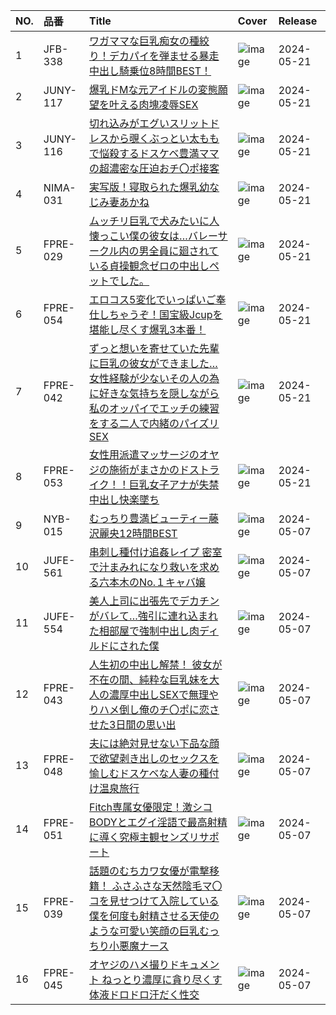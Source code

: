 |NO.|品番|Title|Cover|Release|
|:---|:---|:---|:---|:---|
1|JFB-338|[ワガママな巨乳痴女の種絞り！デカパイを弾ませる暴走中出し騎乗位8時間BEST！](https://www.avmoive.top/index.php/archives/38411/)|![image](https://cdn.up-timely.com/image/12/content/73673/HDwWYKMjmNofd0upvTd6czR1EO9RZYX61VPBPQUe.jpg)|2024-05-21
2|JUNY-117|[爆乳ドMな元アイドルの変態願望を叶える肉塊凌辱SEX](https://www.avmoive.top/index.php/archives/38410/)|![image](https://cdn.up-timely.com/image/12/content/73675/g1Ti2JxZGJBW9CuqAon0SjwKKv6YHmC03oY0vWOT.jpg)|2024-05-21
3|JUNY-116|[切れ込みがエグいスリットドレスから覗くぶっとい太ももで悩殺するドスケベ豊満ママの超濃密な圧迫おチ〇ポ接客](https://www.avmoive.top/index.php/archives/38409/)|![image](https://cdn.up-timely.com/image/12/content/73674/MF2CG6LVuLwNQbvm9FQYdzWUTnS6TYL9OBfxzwTn.jpg)|2024-05-21
4|NIMA-031|[実写版！寝取られた爆乳幼なじみ妻あかね](https://www.avmoive.top/index.php/archives/38408/)|![image](https://cdn.up-timely.com/image/12/content/73679/hnuzm1EPWgnRpR1Ws3DNuoGpCnXkv9bYj0xe26jl.jpg)|2024-05-21
5|FPRE-029|[ムッチリ巨乳で犬みたいに人懐っこい僕の彼女は…バレーサークル内の男全員に廻されている貞操観念ゼロの中出しペットでした。](https://www.avmoive.top/index.php/archives/38407/)|![image](https://cdn.up-timely.com/image/12/content/73672/p23FPfKtm97mF4Q2LRktLoNWHrsvGcMC2sXXHS6z.jpg)|2024-05-21
6|FPRE-054|[エロコス5変化でいっぱいご奉仕しちゃうぞ！国宝級Jcupを堪能し尽くす爆乳3本番！](https://www.avmoive.top/index.php/archives/38406/)|![image](https://cdn.up-timely.com/image/12/content/73677/e7f9B3UDVRdbbMAnaSNp0MANK2OnRJhr9HuqrEMw.jpg)|2024-05-21
7|FPRE-042|[ずっと想いを寄せていた先輩に巨乳の彼女ができました… 女性経験が少ないその人の為に好きな気持ちを隠しながら私のオッパイでエッチの練習をする二人で内緒のパイズリSEX](https://www.avmoive.top/index.php/archives/38405/)|![image](https://cdn.up-timely.com/image/12/content/73678/1zmlwtrmJzBRJCUr2ypUC2NSKcfDJ2VKT54gpRnM.jpg)|2024-05-21
8|FPRE-053|[女性用派遣マッサージのオヤジの施術がまさかのドストライク！！巨乳女子アナが失禁中出し快楽墜ち](https://www.avmoive.top/index.php/archives/38404/)|![image](https://cdn.up-timely.com/image/12/content/73676/p6rwhKSdACt3RbI6KzGyWFrPRvGTrti9DV0pVeqa.jpg)|2024-05-21
9|NYB-015|[むっちり豊満ビューティー藤沢麗央12時間BEST](https://www.avmoive.top/index.php/archives/38419/)|![image](https://cdn.up-timely.com/image/12/content/73438/mr03GB4YdM9VVwXq19aBr6cfH5X2KVSb7VnOBUfI.jpg)|2024-05-07
10|JUFE-561|[串刺し種付け追姦レイプ 密室で汁まみれになり救いを求める六本木のNo.１キャバ嬢](https://www.avmoive.top/index.php/archives/38418/)|![image](https://cdn.up-timely.com/image/12/content/73435/rdXx3yukUmwcsMDIoa4jQI79Chbx0JOLKC1DlHpD.jpg)|2024-05-07
11|JUFE-554|[美人上司に出張先でデカチンがバレて…強引に連れ込まれた相部屋で強制中出し肉ディルドにされた僕](https://www.avmoive.top/index.php/archives/38417/)|![image](https://cdn.up-timely.com/image/12/content/73436/EsYEzBP7dvzo28IGcdsfe7feMKCM7p4y3FgJYGtt.jpg)|2024-05-07
12|FPRE-043|[人生初の中出し解禁！ 彼女が不在の間、純粋な巨乳妹を大人の濃厚中出しSEXで無理やりハメ倒し俺のチ〇ポに恋させた3日間の思い出](https://www.avmoive.top/index.php/archives/38416/)|![image](https://cdn.up-timely.com/image/12/content/73440/cWxQTAbqwlQJb0kWldcZW4bh3H9P5Lu7bCi5iCkO.jpg)|2024-05-07
13|FPRE-048|[夫には絶対見せない下品な顔で欲望剥き出しのセックスを愉しむドスケベな人妻の種付け温泉旅行](https://www.avmoive.top/index.php/archives/38415/)|![image](https://cdn.up-timely.com/image/12/content/73439/zTe9r3iJVu0emET4EnTVsC9Ebb9MjUdjU0oAlU9I.jpg)|2024-05-07
14|FPRE-051|[Fitch専属女優限定！激シコBODYとエグイ淫語で最高射精に導く究極主観センズリサポート](https://www.avmoive.top/index.php/archives/38414/)|![image](https://cdn.up-timely.com/image/12/content/73437/D5IGsts5eRyHCwFAFNodTcIibCu4zGNsCAQN2Gdb.jpg)|2024-05-07
15|FPRE-039|[話題のむちカワ女優が電撃移籍！ ふさふさな天然陰毛マ〇コを見せつけて入院している僕を何度も射精させる天使のような可愛い笑顔の巨乳むっちり小悪魔ナース](https://www.avmoive.top/index.php/archives/38413/)|![image](https://cdn.up-timely.com/image/12/content/73434/13LsJmhhTV8CyO1RvkUYODLcsBokmbVuWBoe5OFW.jpg)|2024-05-07
16|FPRE-045|[オヤジのハメ撮りドキュメント ねっとり濃厚に貪り尽くす体液ドロドロ汗だく性交](https://www.avmoive.top/index.php/archives/38412/)|![image](https://cdn.up-timely.com/image/12/content/73441/xCA34Ip6WMBoJiRkZmLzLMYSMUAQsQHVFljhzUAj.jpg)|2024-05-07